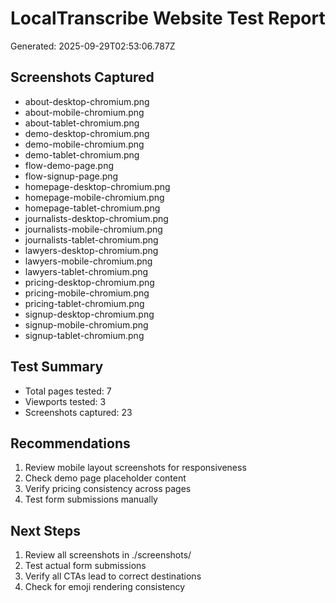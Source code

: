 # LocalTranscribe Website Test Report
Generated: 2025-09-29T02:53:06.787Z

## Screenshots Captured
- about-desktop-chromium.png
- about-mobile-chromium.png
- about-tablet-chromium.png
- demo-desktop-chromium.png
- demo-mobile-chromium.png
- demo-tablet-chromium.png
- flow-demo-page.png
- flow-signup-page.png
- homepage-desktop-chromium.png
- homepage-mobile-chromium.png
- homepage-tablet-chromium.png
- journalists-desktop-chromium.png
- journalists-mobile-chromium.png
- journalists-tablet-chromium.png
- lawyers-desktop-chromium.png
- lawyers-mobile-chromium.png
- lawyers-tablet-chromium.png
- pricing-desktop-chromium.png
- pricing-mobile-chromium.png
- pricing-tablet-chromium.png
- signup-desktop-chromium.png
- signup-mobile-chromium.png
- signup-tablet-chromium.png

## Test Summary
- Total pages tested: 7
- Viewports tested: 3
- Screenshots captured: 23

## Recommendations
1. Review mobile layout screenshots for responsiveness
2. Check demo page placeholder content
3. Verify pricing consistency across pages
4. Test form submissions manually

## Next Steps
1. Review all screenshots in ./screenshots/
2. Test actual form submissions
3. Verify all CTAs lead to correct destinations
4. Check for emoji rendering consistency

